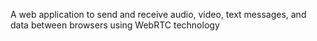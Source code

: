 A web application to send and receive audio, video, text messages, and data between browsers using WebRTC technology
